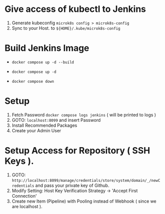# Give access of kubectl to Jenkins
1. Generate kubeconfig `microk8s config > microk8s-config`
2. Sync to your Host. to `${HOME}/.kube/microk8s-config`

# Build Jenkins Image
- `docker compose up -d --build`

- `docker compose up -d`

- `docker compose down`


# Setup
1. Fetch Password `docker compose logs jenkins` ( will be printed to logs )
2. GOTO: `localhost:8099` and insert Password
3. Install Recommended Packages
4. Create your Admin User



# Setup Access for Repository ( SSH Keys ).
1. GOTO: `http://localhost:8099/manage/credentials/store/system/domain/_/newCredentials` and pass your private key of Github.
2. Modify Setting: Host Key Verification Strategy -> 'Accept First Connection'
3. Create new Item (Pipeline) with Pooling instead of Webhook ( since we are localhost ).
